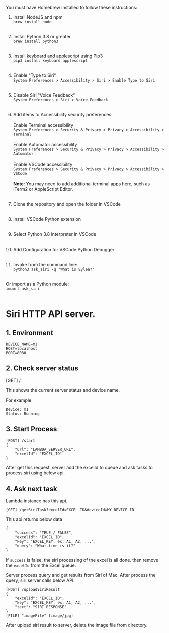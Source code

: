 You must have Homebrew installed to follow these instructions:

1. Install NodeJS and npm<br>
    `brew install node`<br><br>

2. Install Python 3.8 or greater<br>
    `brew install python3`<br><br>

3. Install keyboard and applescript using Pip3<br>
    `pip3 install keyboard applescript`<br><br>

4. Enable "Type to Siri"<br>
    `System Preferences > Accessibility > Siri > Enable Type to Siri`<br><br>

5. Disable Siri "Voice Feedback"<br>
    `System Preferences > Siri > Voice Feedback`<br><br>

6. Add items to Accessibility security preferences:<br><br>
    Enable Terminal accessibility<br>
    `System Preferences > Security & Privacy > Privacy > Accessibility > Terminal`<br><br>
    Enable Automator accessibility<br>
    `System Preferences > Security & Privacy > Privacy > Accessibility > Automator`<br><br>
    Enable VSCode accessibility<br>
    `System Preferences > Security & Privacy > Privacy > Accessibility > VSCode`<br><br>
    **Note**: You may need to add additional terminal apps here, such as iTerm2 or AppleScript Editor.<br><br>

7. Clone the repository and open the folder in VSCode<br><br>

8. Install VSCode Python extension<br><br>

9. Select Python 3.8 interpreter in VSCode<br><br>

10. Add Configuration for VSCode Python Debugger<br><br>

11. Invoke from the command line:<br>
`python3 ask_siri -q "What is Eylea?"`<br><br>

Or import as a Python module:<br>
    `import ask_siri`<br><br>


# Siri HTTP API server.

## 1. Environment

```
DEVICE_NAME=m1
HOST=localhost
PORT=8080
```

## 2. Check server status

[GET] /

This shows the current server status and device name.

For example.
```
Device: m1
Status: Running
```

## 3. Start Process

```
[POST] /start
{
    "url": "LAMBDA_SERVER_URL",
    "excelId": "EXCEL_ID"
}
```

After get this request, server add the excelId to queue and ask tasks to process siri using below api.

## 4. Ask next task

Lambda instance has this api.

```
[GET] /getSiriTask?excelId=EXCEL_ID&deviceId=MY_DEVICE_ID
```

This api returns below data
```
{
    "success": "TRUE / FALSE",
    "excelId": "EXCEL_ID",
    "key": "EXCEL_KEY. ex: A1, A2, ...",
    "query": "What time is it?"
}
```

If `success` is false, the siri processing of the excel is all done. then remove the `excelId` from the Excel queue.

Server process query and get results from Siri of Mac. After process the query, siri server calls below API.

```
[POST] /uploadSiriResult
{
    "excelId": "EXCEL_ID",
    "key": "EXCEL_KEY. ex: A1, A2, ...",
    "text": "SIRI RESPONSE"
}
[FILE] "imageFile" [image/jpg]
```

After upload siri result to server, delete the image file from directory.

